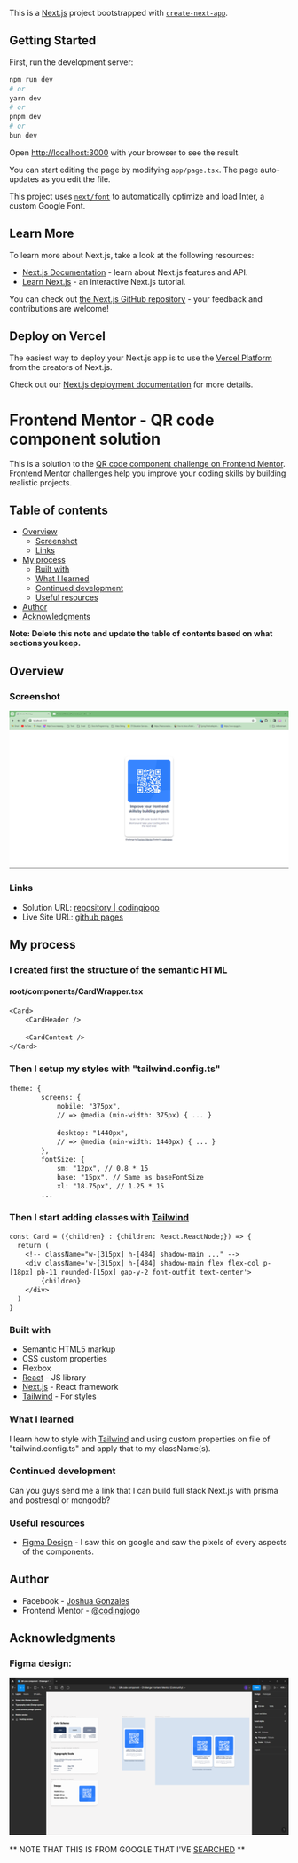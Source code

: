 This is a [Next.js](https://nextjs.org/) project bootstrapped with [`create-next-app`](https://github.com/vercel/next.js/tree/canary/packages/create-next-app).

## Getting Started

First, run the development server:

```bash
npm run dev
# or
yarn dev
# or
pnpm dev
# or
bun dev
```

Open [http://localhost:3000](http://localhost:3000) with your browser to see the result.

You can start editing the page by modifying `app/page.tsx`. The page auto-updates as you edit the file.

This project uses [`next/font`](https://nextjs.org/docs/basic-features/font-optimization) to automatically optimize and load Inter, a custom Google Font.

## Learn More

To learn more about Next.js, take a look at the following resources:

- [Next.js Documentation](https://nextjs.org/docs) - learn about Next.js features and API.
- [Learn Next.js](https://nextjs.org/learn) - an interactive Next.js tutorial.

You can check out [the Next.js GitHub repository](https://github.com/vercel/next.js/) - your feedback and contributions are welcome!

## Deploy on Vercel

The easiest way to deploy your Next.js app is to use the [Vercel Platform](https://vercel.com/new?utm_medium=default-template&filter=next.js&utm_source=create-next-app&utm_campaign=create-next-app-readme) from the creators of Next.js.

Check out our [Next.js deployment documentation](https://nextjs.org/docs/deployment) for more details.

# Frontend Mentor - QR code component solution

This is a solution to the [QR code component challenge on Frontend Mentor](https://www.frontendmentor.io/challenges/qr-code-component-iux_sIO_H). Frontend Mentor challenges help you improve your coding skills by building realistic projects. 

## Table of contents

- [Overview](#overview)
  - [Screenshot](#screenshot)
  - [Links](#links)
- [My process](#my-process)
  - [Built with](#built-with)
  - [What I learned](#what-i-learned)
  - [Continued development](#continued-development)
  - [Useful resources](#useful-resources)
- [Author](#author)
- [Acknowledgments](#acknowledgments)

**Note: Delete this note and update the table of contents based on what sections you keep.**

## Overview

### Screenshot

![Screenshot](screenshot.png)

### Links

- Solution URL: [repository | codingjogo](https://your-solution-url.com)
- Live Site URL: [github pages](https://your-live-site-url.com)

## My process

### I created first the structure of the semantic HTML
#### root/components/CardWrapper.tsx
```
<Card>
    <CardHeader />

    <CardContent />
</Card>
```

### Then I setup my styles with "tailwind.config.ts"
```
theme: {
		screens: {
			mobile: "375px",
			// => @media (min-width: 375px) { ... }

			desktop: "1440px",
			// => @media (min-width: 1440px) { ... }
		},
		fontSize: {
			sm: "12px", // 0.8 * 15
			base: "15px", // Same as baseFontSize
			xl: "18.75px", // 1.25 * 15
        ...
```

### Then I start adding classes with [Tailwind](https://tailwindcss.com/)
```
const Card = ({children} : {children: React.ReactNode;}) => {
  return (
    <!-- className="w-[315px] h-[484] shadow-main ..." -->
    <div className='w-[315px] h-[484] shadow-main flex flex-col p-[18px] pb-11 rounded-[15px] gap-y-2 font-outfit text-center'>
        {children}
    </div>
  )
}
```

### Built with

- Semantic HTML5 markup
- CSS custom properties
- Flexbox
- [React](https://reactjs.org/) - JS library
- [Next.js](https://nextjs.org/) - React framework
- [Tailwind](https://tailwindcss.com/) - For styles

### What I learned

I learn how to style with [Tailwind](https://tailwindcss.com/) and using custom properties on file of "tailwind.config.ts" and apply that to my className(s).

### Continued development

Can you guys send me a link that I can build full stack Next.js with prisma and postresql or mongodb?

### Useful resources

- [Figma Design](https://www.figma.com/file/SVrOFV7zUdqtrhy2Whkzur/QR-code-component---Challenge-Frontend-Mentor-(Community)?type=design&node-id=0%3A1&mode=design&t=oOZ22gsLjoli8w6n-1) - I saw this on google and saw the pixels of every aspects of the components.

## Author

- Facebook - [Joshua Gonzales](https://www.facebook.com/profile.php?id=61556179213130)
- Frontend Mentor - [@codingjogo](https://www.frontendmentor.io/profile/codingjogo)

## Acknowledgments

### Figma design:

![Figma Design](figma-design.png)

** NOTE THAT THIS IS FROM GOOGLE THAT I'VE [SEARCHED](https://www.figma.com/community/file/1230752484447419877) **